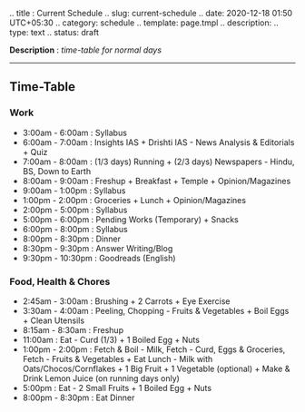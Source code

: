 .. title : Current Schedule 
.. slug: current-schedule
.. date: 2020-12-18 01:50 UTC+05:30
.. category: schedule
.. template: page.tmpl
.. description: 
.. type: text
.. status: draft

**Description** : *time-table for normal days*
<!-- TEASER_END -->

***
## Time-Table
### Work
- 3:00am - 6:00am : Syllabus
- 6:00am - 7:00am : Insights IAS + Drishti IAS - News Analysis & Editorials + Quiz
- 7:00am - 8:00am : (1/3 days) Running  + (2/3 days) Newspapers - Hindu, BS, Down to Earth 
- 8:00am - 9:00am : Freshup + Breakfast + Temple + Opinion/Magazines
- 9:00am - 1:00pm : Syllabus
- 1:00pm - 2:00pm : Groceries + Lunch + Opinion/Magazines
- 2:00pm - 5:00pm : Syllabus
- 5:00pm - 6:00pm : Pending Works (Temporary) + Snacks
- 6:00pm - 8:00pm : Syllabus
- 8:00pm - 8:30pm : Dinner 
- 8:30pm - 9:30pm : Answer Writing/Blog
- 9:30pm - 10:30pm : Goodreads (English)

### Food, Health & Chores
- 2:45am - 3:00am : Brushing + 2 Carrots + Eye Exercise
- 3:30am - 4:00am : Peeling, Chopping - Fruits & Vegetables + Boil Eggs + Clean Utensils
- 8:15am - 8:30am : Freshup
- 11:00am : Eat - Curd (1/3) + 1 Boiled Egg + Nuts
- 1:00pm - 2:00pm : Fetch & Boil - Milk, Fetch - Curd, Eggs & Groceries, Fetch - Fruits & Vegetables + Eat Lunch - Milk with Oats/Chocos/Cornflakes + 1 Big Fruit + 1 Vegetable (optional) + Make & Drink Lemon Juice (on running days only)
- 5:00pm : Eat - 2 Small Fruits + 1 Boiled Egg + Nuts
- 8:00pm - 8:30pm : Eat Dinner 